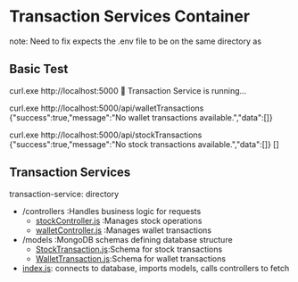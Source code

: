 # Transaction Services Container
note: Need to fix expects the .env file to be on the same directory as 


## Basic Test

curl.exe http://localhost:5000
🚀 Transaction Service is running...

curl.exe http://localhost:5000/api/walletTransactions
{"success":true,"message":"No wallet transactions available.","data":[]}

curl.exe http://localhost:5000/api/stockTransactions
{"success":true,"message":"No stock transactions available.","data":[]}
[]

## Transaction Services

transaction-service: directory

- /controllers :Handles business logic for requests
  - [stockController.js](./controllers/stockController.js)        :Manages stock operations
  - [walletController.js](./controllers/walletController.js)     :Manages wallet transactions
- /models :MongoDB schemas defining database structure
  - [StockTransaction.js](./models/StockTransaction.js):Schema for stock transactions
  - [WalletTransaction.js](./models/WalletTransaction.js):Schema for wallet transactions
- [index.js](./index.js): connects to database, imports models, calls controllers to fetch

